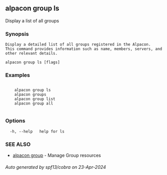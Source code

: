 ## alpacon group ls

Display a list of all groups

### Synopsis


	Display a detailed list of all groups registered in the Alpacon.
	This command provides information such as name, members, servers, and other relevant details.
	

```
alpacon group ls [flags]
```

### Examples

```

	alpacon group ls
	alpacon groups
	alpacon group list
	alpacon group all
	
```

### Options

```
  -h, --help   help for ls
```

### SEE ALSO

* [alpacon group](alpacon_group.md)	 - Manage Group resources

###### Auto generated by spf13/cobra on 23-Apr-2024
